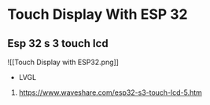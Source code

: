 # Touch Display With ESP 32 

## Esp 32 s 3 touch lcd
![[Touch Display with ESP32.png]]

- LVGL
1. https://www.waveshare.com/esp32-s3-touch-lcd-5.htm

